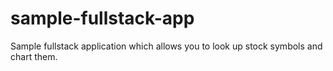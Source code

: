 # sample-fullstack-app
Sample fullstack application which allows you to look up stock symbols and chart them. 
